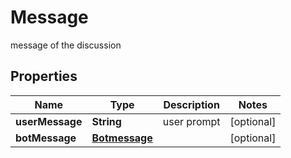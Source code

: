 

# Message

message of the discussion

## Properties

| Name | Type | Description | Notes |
|------------ | ------------- | ------------- | -------------|
|**userMessage** | **String** | user prompt |  [optional] |
|**botMessage** | [**Botmessage**](Botmessage.md) |  |  [optional] |




